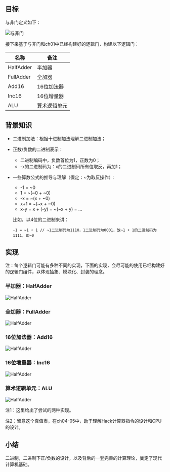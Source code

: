

## 目标

与非门定义如下：

![与非门](/img/ch01_Nand.png)

接下来基于与非门和ch01中已经构建好的逻辑门，构建以下逻辑门：

| 名称  | 备注 |
| ----- | ----- |
| HalfAdder | 半加器 |
| FullAdder | 全加器 |
| Add16 | 16位加法器 |
| Inc16 | 16位增量器 | 
| ALU | 算术逻辑单元 |


## 背景知识

+ 二进制加法：根据十进制加法理解二进制加法；
+ 正数/负数的二进制表示：
	- 二进制编码中，负数首位为1，正数为0；
	- -x的二进制码为：x的二进制码所有位取反，再加1；
+ 一些算数公式的推导与理解（假定：~为取反操作）：
	- -1 = ~0
	- 1 = ~(~0 + ~0)
	- -x = ~(x + ~0)
	- x+1 = ~(~x + ~0)
	- x-y = x + (-y) = ~(~x + y) = ...
	
	比如，以4位的二进制来讲：
	```
	-1 = ~1 + 1 // ~1二进制码为1110，1二进制码为0001，故~1 + 1的二进制码为1111，即~0
	```


## 实现

注：每个逻辑门可能有多种不同的实现，下面的实现，会尽可能的使用已经构建好的逻辑门组件，以体现抽象、模块化、封装的理念。

### 半加器：HalfAdder

![HalfAdder](/img/ch02_HalfAdder.png)

### 全加器：FullAdder

![HalfAdder](/img/ch02_FullAdder.png)

### 16位加法器：Add16

![HalfAdder](/img/ch02_Add16.png)

### 16位增量器：Inc16

![HalfAdder](/img/ch02_Inc16.png)

### 算术逻辑单元：ALU

![HalfAdder](/img/ch02_ALU.png)

注1：这里给出了尝试的两种实现。

注2：留意这个真值表，在ch04-05中，助于理解Hack计算器指令的设计和CPU的设计。


## 小结

二进制，二进制下正/负数的设计，以及背后的一套完善的计算理论，奠定了现代计算机基础。

